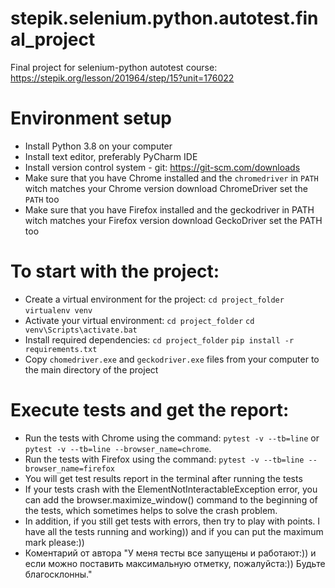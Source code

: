 # stepik.selenium.python.autotest.final_project
Final project for selenium-python autotest course: https://stepik.org/lesson/201964/step/15?unit=176022

# Environment setup
- Install Python 3.8 on your computer
- Install text editor, preferably PyCharm IDE
- Install version control system - git: https://git-scm.com/downloads
- Make sure that you have Chrome installed and the `chromedriver` in `PATH` witch matches your Chrome version download ChromeDriver set the `PATH` too
- Make sure that you have Firefox installed and the geckodriver in PATH witch matches your Firefox version download GeckoDriver set the PATH too

# To start with the project:
- Create a virtual environment for the project: 
`cd project_folder`
`virtualenv venv`
- Activate your virtual environment: 
`cd project_folder`
`cd venv\Scripts\activate.bat`
- Install required dependencies: 
`cd project_folder`
`pip install -r requirements.txt`
- Copy `chomedriver.exe` and `geckodriver.exe` files from your computer to the main directory of the project

# Execute tests and get the report:
- Run the tests with Chrome using the command: 
`pytest -v --tb=line` 
or `pytest -v --tb=line --browser_name=chrome`. 
- Run the tests with Firefox using the command:
`pytest -v --tb=line --browser_name=firefox`
- You will get test results report in the terminal after running the tests 
- If your tests crash with the ElementNotInteractableException error, you can add the browser.maximize_window() command to the beginning of the tests, which sometimes helps to solve the crash problem.
- In addition, if you still get tests with errors, then try to play with points. I have all the tests running and working)) and if you can put the maximum mark please:))
- Коментарий от автора "У меня тесты все запущены и работают:)) и если можно поставить максимальную отметку, пожалуйста:)) Будьте благосклонны."
